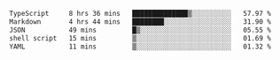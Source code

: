 <!--START_SECTION:waka-->

```txt
TypeScript     8 hrs 36 mins   ██████████████▒░░░░░░░░░░   57.97 %
Markdown       4 hrs 44 mins   ████████░░░░░░░░░░░░░░░░░   31.90 %
JSON           49 mins         █▒░░░░░░░░░░░░░░░░░░░░░░░   05.55 %
shell script   15 mins         ▒░░░░░░░░░░░░░░░░░░░░░░░░   01.69 %
YAML           11 mins         ▒░░░░░░░░░░░░░░░░░░░░░░░░   01.32 %
```

<!--END_SECTION:waka-->
